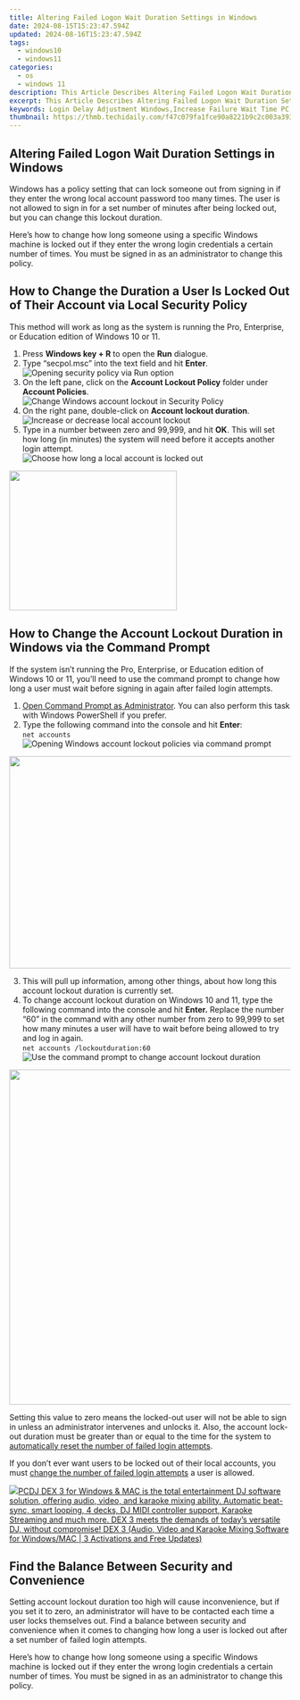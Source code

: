 ```yaml
---
title: Altering Failed Logon Wait Duration Settings in Windows
date: 2024-08-15T15:23:47.594Z
updated: 2024-08-16T15:23:47.594Z
tags:
  - windows10
  - windows11
categories:
  - os
  - windows 11
description: This Article Describes Altering Failed Logon Wait Duration Settings in Windows
excerpt: This Article Describes Altering Failed Logon Wait Duration Settings in Windows
keywords: Login Delay Adjustment Windows,Increase Failure Wait Time PC,Modify Unsuccessful Logon Time,Extend Logon Wait Duration,Reduce Failed Login Retry Count,Boost Unauthorized Access Window,Raise Logon Error Delay Value
thumbnail: https://thmb.techidaily.com/f47c079fa1fce90a8221b9c2c003a393b4231e2fbb42dbd4e99eb8971ba63ab6.jpg
---
```


## Altering Failed Logon Wait Duration Settings in Windows

 Windows has a policy setting that can lock someone out from signing in if they enter the wrong local account password too many times. The user is not allowed to sign in for a set number of minutes after being locked out, but you can change this lockout duration.

 Here’s how to change how long someone using a specific Windows machine is locked out if they enter the wrong login credentials a certain number of times. You must be signed in as an administrator to change this policy.

## How to Change the Duration a User Is Locked Out of Their Account via Local Security Policy

 This method will work as long as the system is running the Pro, Enterprise, or Education edition of Windows 10 or 11\.

1. Press **Windows key + R** to open the **Run** dialogue.
2. Type “secpol.msc” into the text field and hit **Enter**.  
![Opening security policy via Run option](https://static1.makeuseofimages.com/wordpress/wp-content/uploads/2023/09/01-windows-run-security-policy.jpg)
3. On the left pane, click on the **Account Lockout Policy** folder under **Account Policies**.  
![Change Windows account lockout in Security Policy](https://static1.makeuseofimages.com/wordpress/wp-content/uploads/2023/09/02-windows-account-policies.jpg)
4. On the right pane, double-click on **Account lockout duration**.  
![Increase or decrease local account lockout](https://static1.makeuseofimages.com/wordpress/wp-content/uploads/2023/09/03-change-local-account-lockout-duration.jpg)
5. Type in a number between zero and 99,999, and hit **OK**. This will set how long (in minutes) the system will need before it accepts another login attempt.  
![Choose how long a local account is locked out](https://static1.makeuseofimages.com/wordpress/wp-content/uploads/2023/09/04-set-local-account-lockout-duration.jpg)

<!-- affiliate ads begin -->
<a href="https://caperobbin.sjv.io/c/5597632/2006123/18460" target="_top" id="2006123"><img src="//a.impactradius-go.com/display-ad/18460-2006123" border="0" alt="" width="300" height="250"/></a><img height="0" width="0" src="https://imp.pxf.io/i/5597632/2006123/18460" style="position:absolute;visibility:hidden;" border="0" />
<!-- affiliate ads end -->
## How to Change the Account Lockout Duration in Windows via the Command Prompt

 If the system isn’t running the Pro, Enterprise, or Education edition of Windows 10 or 11, you’ll need to use the command prompt to change how long a user must wait before signing in again after failed login attempts.

1. [Open Command Prompt as Administrator](https://www.makeuseof.com/windows-run-command-prompt-admin/). You can also perform this task with Windows PowerShell if you prefer.
2. Type the following command into the console and hit **Enter**:  
`net accounts`  
![Opening Windows account lockout policies via command prompt](https://static1.makeuseofimages.com/wordpress/wp-content/uploads/2023/09/05-command-prompt-net-accounts.jpg)
<!-- affiliate ads begin -->
<a href="https://twopages.pxf.io/c/5597632/2016067/18544" target="_top" id="2016067"><img src="//a.impactradius-go.com/display-ad/18544-2016067" border="0" alt="" width="1020" height="380"/></a><img height="0" width="0" src="https://imp.pxf.io/i/5597632/2016067/18544" style="position:absolute;visibility:hidden;" border="0" />
<!-- affiliate ads end -->
3. This will pull up information, among other things, about how long this account lockout duration is currently set.
4. To change account lockout duration on Windows 10 and 11, type the following command into the console and hit **Enter.** Replace the number “60” in the command with any other number from zero to 99,999 to set how many minutes a user will have to wait before being allowed to try and log in again.  
`net accounts /lockoutduration:60`  
![Use the command prompt to change account lockout duration](https://static1.makeuseofimages.com/wordpress/wp-content/uploads/2023/09/06-change-account-lockout-duration-command-prompt.jpg)
<!-- affiliate ads begin -->
<a href="https://appsumo.8odi.net/c/5597632/2075482/7443" target="_top" id="2075482"><img src="//a.impactradius-go.com/display-ad/7443-2075482" border="0" alt="" width="1200" height="600"/></a><img height="0" width="0" src="https://appsumo.8odi.net/i/5597632/2075482/7443" style="position:absolute;visibility:hidden;" border="0" />
<!-- affiliate ads end -->

 Setting this value to zero means the locked-out user will not be able to sign in unless an administrator intervenes and unlocks it. Also, the account lock-out duration must be greater than or equal to the time for the system to [automatically reset the number of failed login attempts](https://www.makeuseof.com/reset-account-lockout-counter-windows/).

 If you don’t ever want users to be locked out of their local accounts, you must [change the number of failed login attempts](https://www.makeuseof.com/how-limit-number-failed-login-attempts-windows-10/) a user is allowed.

<!-- affiliate ads begin -->
<a href="https://shop.pcdj.com/order/checkout.php?PRODS=4698824&QTY=1&AFFILIATE=108875&CART=1"> <img src="https://secure.avangate.com/images/merchant/47f4b6321e9fd8e8f7326a6adc1a7c1e/products/dex3pro-screenshot-homepage.png" border="0">PCDJ DEX 3 for Windows & MAC is the total entertainment DJ software solution, offering audio, video, and karaoke mixing ability. Automatic beat-sync, smart looping, 4 decks, DJ MIDI controller support, Karaoke Streaming and much more. 
DEX 3 meets the demands of today’s versatile DJ, without compromise! 
DEX 3 (Audio, Video and Karaoke Mixing Software for Windows/MAC | 3 Activations and Free Updates)</a>
<!-- affiliate ads end -->
## Find the Balance Between Security and Convenience

 Setting account lockout duration too high will cause inconvenience, but if you set it to zero, an administrator will have to be contacted each time a user locks themselves out. Find a balance between security and convenience when it comes to changing how long a user is locked out after a set number of failed login attempts.

 Here’s how to change how long someone using a specific Windows machine is locked out if they enter the wrong login credentials a certain number of times. You must be signed in as an administrator to change this policy.



<ins class="adsbygoogle"
      style="display:block"
      data-ad-client="ca-pub-7571918770474297"
      data-ad-slot="8358498916"
      data-ad-format="auto"
      data-full-width-responsive="true"></ins>



